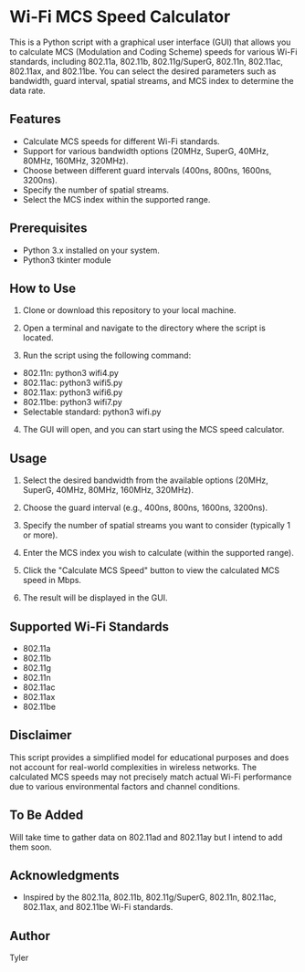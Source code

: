 # Wi-Fi MCS Speed Calculator

This is a Python script with a graphical user interface (GUI) that allows you to calculate MCS (Modulation and Coding Scheme) speeds for various Wi-Fi standards, including 802.11a, 802.11b, 802.11g/SuperG, 802.11n, 802.11ac, 802.11ax, and 802.11be. You can select the desired parameters such as bandwidth, guard interval, spatial streams, and MCS index to determine the data rate.

## Features

- Calculate MCS speeds for different Wi-Fi standards.
- Support for various bandwidth options (20MHz, SuperG, 40MHz, 80MHz, 160MHz, 320MHz).
- Choose between different guard intervals (400ns, 800ns, 1600ns, 3200ns).
- Specify the number of spatial streams.
- Select the MCS index within the supported range.

## Prerequisites

- Python 3.x installed on your system.
- Python3 tkinter module

## How to Use

1. Clone or download this repository to your local machine.

2. Open a terminal and navigate to the directory where the script is located.

3. Run the script using the following command:
- 802.11n: python3 wifi4.py
- 802.11ac: python3 wifi5.py
- 802.11ax: python3 wifi6.py
- 802.11be: python3 wifi7.py
- Selectable standard: python3 wifi.py


4. The GUI will open, and you can start using the MCS speed calculator.

## Usage

1. Select the desired bandwidth from the available options (20MHz, SuperG, 40MHz, 80MHz, 160MHz, 320MHz).

2. Choose the guard interval (e.g., 400ns, 800ns, 1600ns, 3200ns).

3. Specify the number of spatial streams you want to consider (typically 1 or more).

4. Enter the MCS index you wish to calculate (within the supported range).

5. Click the "Calculate MCS Speed" button to view the calculated MCS speed in Mbps.

6. The result will be displayed in the GUI.

## Supported Wi-Fi Standards

- 802.11a
- 802.11b
- 802.11g
- 802.11n
- 802.11ac
- 802.11ax
- 802.11be

## Disclaimer

This script provides a simplified model for educational purposes and does not account for real-world complexities in wireless networks. The calculated MCS speeds may not precisely match actual Wi-Fi performance due to various environmental factors and channel conditions.

## To Be Added

Will take time to gather data on 802.11ad and 802.11ay but I intend to add them soon.

## Acknowledgments

- Inspired by the 802.11a, 802.11b, 802.11g/SuperG, 802.11n, 802.11ac, 802.11ax, and 802.11be Wi-Fi standards.

## Author

Tyler
